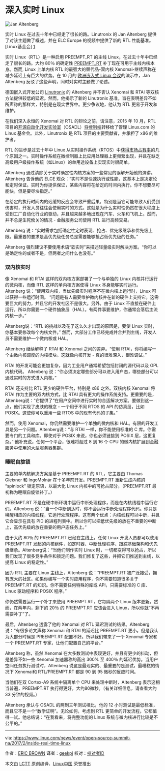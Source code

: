 深入实时 Linux
============================================================


 ![Jan Altenberg](https://www.linux.com/sites/lcom/files/styles/rendered_file/public/jan-altenberg-elc.png?itok=mgQeKpEK "Jan Altenberg") 
 
实时 Linux 在过去十年中已经走了很长的路。Linutronix 的 Jan Altenberg 提供了对该主题做了概述，并在 ELC Europe 的视频中提供了新的 RTL 性能基准。[Linux基金会] [1]

实时 Linux（RTL）是一种启用 PREEMPT_RT 的主线 Linux，在过去十年中已经走了很长的路。大约 80％ 的确定性 [PREEMPT_RT][3] 补丁现在可用于主线内核本身。然而, Linux 上单内核 RTL 的最强大的替代品-双内核 Xenomai-继续声称在减少延迟上有巨大的优势。在 10 月的 [欧洲嵌入式 Linux 会议][4]的演示中，Jan Altenberg 反驳了这些声明，同时对实时主题做了论述。

德国嵌入式开发公司 [Linutronix][5] 的 Altenberg 并不否认 Xenomai 和 RTAI 等双核方法提供较低的延迟。然而，他揭示了新的 Linutronix 基准，旨在表明差异不如所声称的那样大，特别是在现实世界中。更少争议地，他认为 RTL 更易于开发和维护。

在我们深入永恒的 Xenomai 对 RTL 的辩论之前，请注意，2015 年 10 月，RTL 项目的[开源自动化开发实验室][6]（OSADL）[将控制权][7]转移给了管理 Linux.com 的 Linux 基金会。此外，Linutronix 是 RTL 项目的主要贡献者，并承担了 x86 的维护者。

RTL 的进步是过去十年中 Linux 从实时操作系统（RTOS）中[获得市场占有率][8]的几个原因之一。实时操作系统在微控制器上比应用处理器上更频繁出现，并且在缺乏高级用户级操作系统（如Linux）的单用途设备上实现实时很简单。

Altenberg 通过清除关于实时确定性内核方案的一些常见的误解开始他的演讲。Altenberg 告诉他的 ELCE 观众：“实时不是快速执行或性能，这基本上是决定论和定时保证。实时为你提供保证，某些内容将在给定的时间内执行。你不想要尽可能快，但是要尽块指定。”

在给定的执行时间内的迟缓的反应会导致严重后果，特别是当它可能导致人们受到伤害时，开发人员往往会使用实时的方式。这就是为什么实时性仍然在很大程度上受到工厂自动化行业的驱动，并且越来越多地出现在汽车、火车和飞机上。然而，并不总是生死攸关的情况 - 金融服务公司使用 RTL 进行高频交易。

Altenberg 说：“实时需求包括确定性定时表现、抢占、优先级继承和优先级上限。最重要的要求是高优先级任务总是需要能够抢占低优先级的任务。”

Altenberg 强烈建议不要使用术语“软实时”来描述轻量级实时解决方案。“你可以是确定性的或者不是，但两者之间什么也没有。”

### 双内核实时

像 Xenomai 和 RTAI 这样的双内核方案部署了一个与单独的 Linux 内核并行运行的微内核，而像 RTL 这样的单内核方案使得 Linux 本身能够实时运行。Altenberg 说：“使用双内核，当优先级实时程序不在微内核上运行时，Linux 可以获得一些运行时间。 “问题是有人需要维护微内核并在新的硬件上支持它。这需要巨大的努力，并且它的开发社区不是很大。另外，由于 Linux 不直接在硬件上运行，所以你需要一个硬件抽象层（HAL）。有两件事要维护，你通常会落后主流内核一步。”

Altenberg说：“RTL 的挑战以及花了这么久才出现的原因是，要使 Linux 实时，你基本要修改每个内核文件。” 然而，大部分工作已经完成并合并到主线，开发人员不需要维护一个微内核或 HAL。

Altenberg 继续解释了 RTAI 和 Xenomai 之间的差异。“使用 RTAI，你将编写一个由微内核调度的内核模块。这就像内核开发 - 真的很难深入，很难调试。”

RTAI 的开发可能会更加复杂，因为工业用户通常希望包括封闭的源代码以及 GPL 内核代码。 Altenberg 说：“你必须决定哪些部分可以进入用户态，哪些部分可以通过实时的方式进入内核。”

RTAI 还支持比 RTL 更少的硬件平台，特别是 x86 之外。双核内核 Xenomai 将 RTAI 作为主要的双内核方式，比 RTAI 具有更大的操作系统支持。更重要的是，Altenberg说：“它提供了“在用户空间中进行实时的合适解决方案。要做到这一点，他们实现了皮肤的概念 - 一个用于不同 RTOS 的 API 的仿真层，比如 POSIX。这使你可以重用一些 RTOS 中的现有代码的子集。”

然而，使用 Xenomai，你仍然需要维护一个单独的微内核和 HAL。有限的开发工具是另一个问题。Altenberg说：“与 RTAI 一样，你不能使用标准的 C 库。你需要专门的工具和库。即使对于 POSIX 来说，你也必须链接到 POSIX 层，这更复杂。” 他补充说，任何一个平台，很难将超过 8 到 16 个 CPU 的微内核扩展到金融服务中使用的大型服务器集群。

### 睡眠自旋锁

主要的单内核解决方案是基于 PREEMPT.RT 的 RTL，它主要由 Thomas Gleixner 和 IngoMolnár 在十多年前开发。PREEMPT.RT 重新生成内核的 “spinlock” 锁定原语，以最大化 Linux 内核中的可抢占部分。（PREEMPT.RT 最初称为睡眠自旋锁补丁。）

PREEMPT.RT 不是在硬中断环境中运行中断处理程序，而是在内核线程中运行它们。Altenberg 说：“当一个中断到达时，你不会运行中断处理程序代码。你只是唤醒相应的内核线程，它运行处理程序。这有两个优点：内核线程可以中断，并且它会显示在具有 PID 的进程列表中。所以你可以把低优先级的放在不重要的中断上，高优先级的放在重要的用户态任务上。”

由于大约 80％ 的 PREEMPT.RT 已经在主线上，任何 Linux 开发人员都可以使用 PREEMPT.RT 发起的内核组件，如定时器、中断处理程序、跟踪基础架构和优先级继承。Altenberg说：“当他们制作实时 Linux 时，一切都变得可以抢占，所以我们发现了很多竞争条件和锁定问题。我们修复了这些，并把它们推送到主线，以提高 Linux 的稳定性。”

因为 RTL 主要在 Linux 主线上，Altenberg 说：“PREEMPT.RT 被广泛接受，拥有庞大的社区。如果你编写一个实时应用程序，你不需要知道很多关于 PREEMPT.RT 的知识。你不需要任何特殊的库或 API，只需要标准的 C 库、Linux 驱动程序和 POSIX 程序。”

你仍然需要运行一个补丁来使用 PREEMPT.RT，它每隔两个 Linux 版本更新。然而，在两年内，剩下的 20％ 的 PREEMPT.RT 应该会进入 Linux，所以你就“不再需要补丁”了。

最后，Altenberg 透露了他的 Xenomai 对 RTL 延迟测试的结果。Altenberg说：“有很多论文声称 Xenomai 和 RTAI 的延迟比 PREEMPT.RT 更小。但是我认为大部分时候是 PREEMPT.RT 配置不好。所以我们带来了一个 Xenomai 专家和一个 PREEMPT.RT 专家，让他们配置自己的平台。”

Altenberg 称，虽然 Xenomai 在大多数测试中表现更好，并且有更少的抖动，但是差异不如一些 Xenomai 加速器称的高出 300% 至 400％ 的延迟优势。当用户空间任务执行测试时，Altenberg 说这是最现实的、最重要的是测试，最糟糕的情况下 Xenomai和 RTL/PREEMPT.RT 都是 90 到 95 微秒的反应时间。

当他们在双 Cortex-A9 系统中隔离单个 CPU 来处理中断时，Altenberg 表示这相当普遍，PREEMPT.RT 执行得更好，大约80微秒。（有关详细信息，请查看大约 33 分钟的视频。）

Altenberg 承认与 OSADL 的两到三年测试相比，他的 12 小时测试是最低标准，而且它不是一个“数学证明”。无论如何，考虑到 RTL 更简单的开发流程，它都值得一试。他总结说：“在我看来，将完整功能的 Linux 系统与微内核进行比较是不公平的。”

--------------------------------------------------------------------------------

via: https://www.linux.com/news/event/open-source-summit-na/2017/2/inside-real-time-linux

作者：[ERIC BROWN][a]
译者：[geekpi](https://github.com/geekpi)
校对：[校对者ID](https://github.com/校对者ID)

本文由 [LCTT](https://github.com/LCTT/TranslateProject) 原创编译，[Linux中国](https://linux.cn/) 荣誉推出

[a]:https://www.linux.com/users/ericstephenbrown
[1]:https://www.linux.com/licenses/category/linux-foundation
[2]:https://www.linux.com/files/images/jan-altenberg-elcpng
[3]:https://www.linux.com/blog/intro-real-time-linux-embedded-developers
[4]:http://events.linuxfoundation.org/events/archive/2016/embedded-linux-conference-europe
[5]:https://linutronix.de/
[6]:http://archive.linuxgizmos.com/celebrating-the-open-source-automation-development-labs-first-birthday/
[7]:http://linuxgizmos.com/real-time-linux-shacks-up-with-the-linux-foundation/
[8]:https://www.linux.com/news/embedded-linux-keeps-growing-amid-iot-disruption-says-study
